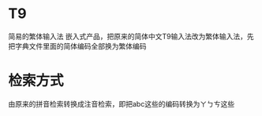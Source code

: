 # T9
简易的繁体输入法
嵌入式产品，把原来的简体中文T9输入法改为繁体输入法，先把字典文件里面的简体编码全部换为繁体编码

# 检索方式
由原来的拼音检索转换成注音检索，即把abc这些的编码转换为ㄚㄅㄘ这些


